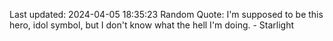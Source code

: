 Last updated: 2024-04-05 18:35:23
Random Quote: I'm supposed to be this hero, idol symbol, but I don't know what the hell I'm doing. - Starlight